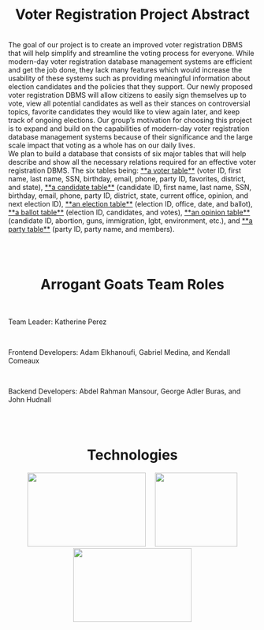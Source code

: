 <h1 align="center">Voter Registration Project Abstract</h1>

<br />
The goal of our project is to create an improved voter registration DBMS that will help simplify and streamline the voting process for everyone. While modern-day voter registration database management systems are efficient and get the job done, they lack many features which would increase the usability of these systems such as providing meaningful information about election candidates and the policies that they support. Our newly proposed voter registration DBMS will allow citizens to easily sign themselves up to vote, view all potential candidates as well as their stances on controversial topics, favorite candidates they would like to view again later, and keep track of ongoing elections. Our group’s motivation for choosing this project is to expand and build on the capabilities of modern-day voter registration database management systems because of their significance and the large scale impact that voting as a whole has on our daily lives.

<br />
We plan to build a database that consists of six major tables that will help describe and show all the necessary relations required for an effective voter registration DBMS. The six tables being: <ins>**a voter table**</ins> (voter ID, first name, last name, SSN, birthday, email, phone, party ID, favorites, district, and state), <ins>**a candidate table**</ins> (candidate ID, first name, last name, SSN, birthday, email, phone, party ID, district, state, current office, opinion, and next election ID), <ins>**an election table**</ins> (election ID, office, date, and ballot), <ins>**a ballot table**</ins> (election ID, candidates, and votes), <ins>**an opinion table**</ins> (candidate ID, abortion, guns, immigration, lgbt, environment, etc.), and <ins>**a party table**</ins> (party ID, party name, and members).
  
<br /><br />

<h1 align="center">Arrogant Goats Team Roles</h1>

<br />

Team Leader: Katherine Perez

<br />

Frontend Developers: Adam Elkhanoufi, Gabriel Medina, and Kendall Comeaux

<br />

Backend Developers: Abdel Rahman Mansour, George Adler Buras, and John Hudnall

<br /><br />

<h1 align="center">Technologies</h1>

<p align="center">
  <img src="https://user-images.githubusercontent.com/65471490/219513432-924c9cf4-a67f-40bc-9b51-04a1fe1713dc.png" width="240" height="150">
  &nbsp;
  &nbsp;
  <img src="https://user-images.githubusercontent.com/65471490/219519776-879c778e-186a-4f60-9786-ee8e40ea0040.png" width="167" height="150">
  <img src="https://user-images.githubusercontent.com/65471490/219512690-7bceb9de-c84b-47a2-b1fa-2ec8f78412c9.png" width="240" height="150">
</p>
